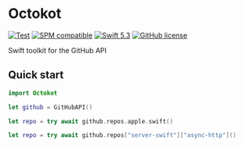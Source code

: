 # Octokot

[![Test](https://github.com/Alexander-Ignition/Octokot/actions/workflows/test.yml/badge.svg)](https://github.com/Alexander-Ignition/Octokot/actions/workflows/test.yml)
[![SPM compatible](https://img.shields.io/badge/spm-compatible-brightgreen.svg?style=flat)](https://swift.org/package-manager)
[![Swift 5.3](https://img.shields.io/badge/swift-5.5-brightgreen.svg?style=flat)](https://developer.apple.com/swift)
[![GitHub license](https://img.shields.io/badge/license-MIT-lightgrey.svg)](https://github.com/Alexander-Ignition/Octokot/blob/master/LICENSE)

Swift toolkit for the GitHub API

## Quick start

```swift
import Octokot

let github = GitHubAPI()
```

```swift
let repo = try await github.repos.apple.swift()
```

```swift
let repo = try await github.repos["server-swift"]["async-http"]()
```
